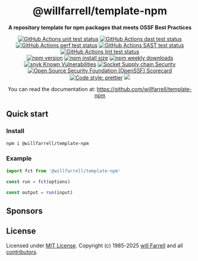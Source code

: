 <div align="center">
  <!--<img alt="template-npm logo" src="https://raw.githubusercontent.com/willfarrell/template-npm/main/docs/img/logo.svg"/>-->
  <h1>@willfarrell/template-npm</h1>
  <p><strong>A repository template for npm packages that meets OSSF Best Practices</strong></p>
<p>
  <a href="https://github.com/willfarrell/template-npm/actions/workflows/test-unit.yml"><img src="https://github.com/willfarrell/template-npm/actions/workflows/test-unit.yml/badge.svg?label=Unit" alt="GitHub Actions unit test status"></a>
  <a href="https://github.com/willfarrell/template-npm/actions/workflows/test-dast.yml"><img src="https://github.com/willfarrell/template-npm/actions/workflows/test-dast.yml/badge.svg?label=DAST" alt="GitHub Actions dast test status"></a>
  <a href="https://github.com/willfarrell/template-npm/actions/workflows/test-perf.yml"><img src="https://github.com/willfarrell/template-npm/actions/workflows/test-pref.yml/badge.svg?label=Perf" alt="GitHub Actions perf test status"></a>
  <a href="https://github.com/willfarrell/template-npm/actions/workflows/test-sast.yml"><img src="https://github.com/willfarrell/template-npm/actions/workflows/test-sast.yml/badge.svg?label=SAST" alt="GitHub Actions SAST test status"></a>
  <a href="https://github.com/willfarrell/template-npm/actions/workflows/test-lint.yml"><img src="https://github.com/willfarrell/template-npm/actions/workflows/test-lint.yml/badge.svg?label=Lint" alt="GitHub Actions lint test status"></a>
  
  <br/>
  <a href="https://www.npmjs.com/package/@willfarrell/template-npm"><img alt="npm version" src="https://img.shields.io/npm/v/@willfarrell/template-npm.svg"></a>
  <a href="https://packagephobia.com/result?p=@willfarrell/template-npm"><img src="https://packagephobia.com/badge?p=@willfarrell/template-npm" alt="npm install size"></a>
  <a href="https://www.npmjs.com/package/@willfarrell/template-npm">
  <img alt="npm weekly downloads" src="https://img.shields.io/npm/dw/@willfarrell/template-npm.svg"></a>
  <br/>
  <a href="https://snyk.io/test/github/@willfarrell/template-npm"><img src="https://snyk.io/test/github/willfarrell/template-npm/badge.svg" alt="snyk Known Vulnerabilities" data-canonical-src="https://snyk.io/test/github/willfarrell/template-npm"></a>
  <a href="https://socket.dev/npm/package/@willfarrell/template-npm"><img src="https://socket.dev/api/badge/npm/package/@willfarrell/template-npm" alt="Socket Supply chain Security"></a>
  <a href="https://scorecard.dev/viewer/?uri=github.com/willfarrell/template-npm"><img src="https://api.scorecard.dev/projects/github.com/willfarrell/template-npm/badge" alt="Open Source Security Foundation (OpenSSF) Scorecard"></a>
  <br/>
  <a href="https://prettier.io/"><img alt="Code style: prettier" src="https://img.shields.io/badge/code_style-prettier-ff69b4.svg"></a>
  <a href="https://github.com/willfarrell/template-npm/blob/main/docs/CODE_OF_CONDUCT.md"><img src="https://img.shields.io/badge/Contributor%20Covenant-2.1-4baaaa.svg"></a>
</p>
<p>You can read the documentation at: <a href="https://github.com/willfarrell/template-npm">https://github.com/willfarrell/template-npm</a></p>
</div>

## Quick start

### Install

```bash
npm i @willfarrell/template-npm
```

### Example

```javascript
import fct from '@willfarrell/template-npm'

const run = fct(options)

const output = run(input)
```

## Sponsors

## License

Licensed under [MIT License](LICENSE). Copyright (c) 1985-2025 [will Farrell](https://github.com/willfarrell) and all [contributors](https://github.com/willfarrell/template-npm/graphs/contributors).
